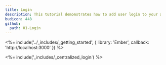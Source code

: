 ```yaml
---
title: Login
description: This tutorial demonstrates how to add user login to your application with Auth0.
budicon: 448
github:
  path: 01-Login
---
```


<%= include('../_includes/_getting_started', { library: 'Ember', callback: 'http://localhost:3000' }) %>

<%= include('_includes/_centralized_login') %>
